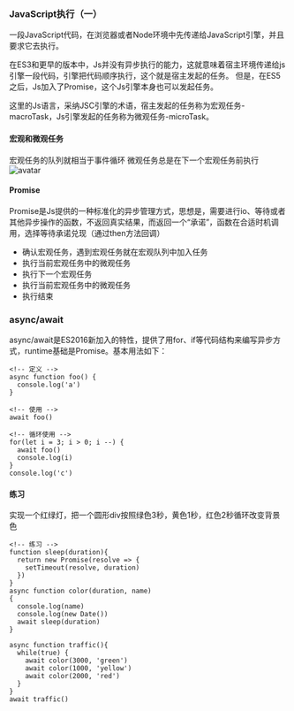 ### JavaScript执行（一）
一段JavaScript代码，在浏览器或者Node环境中先传递给JavaScript引擎，并且要求它去执行。

在ES3和更早的版本中，Js并没有异步执行的能力，这就意味着宿主环境传递给js引擎一段代码，引擎把代码顺序执行，这个就是宿主发起的任务。
但是，在ES5之后，Js加入了Promise，这个Js引擎本身也可以发起任务。

这里的Js语言，采纳JSC引擎的术语，宿主发起的任务称为宏观任务-macroTask，Js引擎发起的任务称为微观任务-microTask。

#### 宏观和微观任务
宏观任务的队列就相当于事件循环
微观任务总是在下一个宏观任务前执行
![avatar](https://static001.geekbang.org/resource/image/16/65/16f70a9a51a65d5302166b0d78414d65.jpg)

#### Promise
Promise是Js提供的一种标准化的异步管理方式，思想是，需要进行io、等待或者其他异步操作的函数，不返回真实结果，而返回一个“承诺”，函数在合适时机调用，选择等待承诺兑现（通过then方法回调）

* 确认宏观任务，遇到宏观任务就在宏观队列中加入任务
* 执行当前宏观任务中的微观任务
* 执行下一个宏观任务
* 执行当前宏观任务中的微观任务
* 执行结束

### async/await
async/await是ES2016新加入的特性，提供了用for、if等代码结构来编写异步方式，runtime基础是Promise。基本用法如下：
```
<!-- 定义 -->
async function foo() {
  console.log('a')
}

<!-- 使用 -->
await foo()

<!-- 循环使用 -->
for(let i = 3; i > 0; i --) {
  await foo()
  console.log(i)
}
console.log('c')
```

#### 练习
实现一个红绿灯，把一个圆形div按照绿色3秒，黄色1秒，红色2秒循环改变背景色
```
<!-- 练习 -->
function sleep(duration){
  return new Promise(resolve => {
    setTimeout(resolve, duration)
  })
}
async function color(duration, name)
{
  console.log(name)
  console.log(new Date())
  await sleep(duration)
}

async function traffic(){
  while(true) {
    await color(3000, 'green')
    await color(1000, 'yellow')
    await color(2000, 'red')
  }
}
await traffic()
```